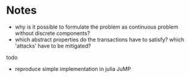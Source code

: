 # Notes

- why is it possible to formulate the problem as continuous problem without discrete components?
- which abstract properties do the transactions have to satisfy? which 'attacks' have to be mitigated?

todo
- reproduce simple implementation in julia JuMP
